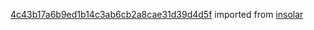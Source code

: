 [4c43b17a6b9ed1b14c3ab6cb2a8cae31d39d4d5f](https://github.com/insolar/insolar/commit/4c43b17a6b9ed1b14c3ab6cb2a8cae31d39d4d5f) imported from [insolar](https://github.com/insolar/insolar)
